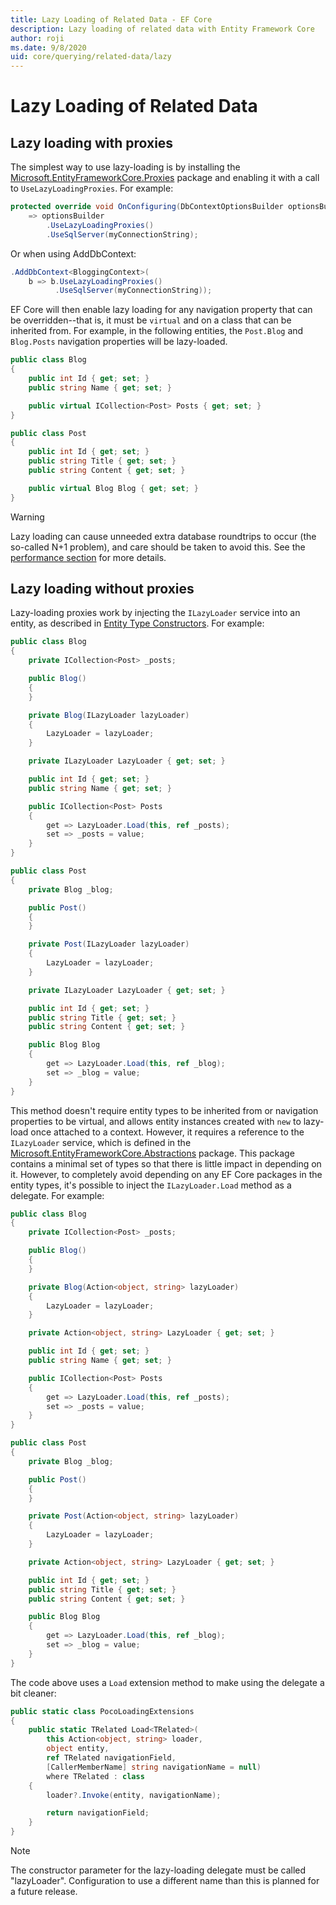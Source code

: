 ```yaml
---
title: Lazy Loading of Related Data - EF Core
description: Lazy loading of related data with Entity Framework Core
author: roji
ms.date: 9/8/2020
uid: core/querying/related-data/lazy
---
```

# Lazy Loading of Related Data

## Lazy loading with proxies

The simplest way to use lazy-loading is by installing the [Microsoft.EntityFrameworkCore.Proxies](https://www.nuget.org/packages/Microsoft.EntityFrameworkCore.Proxies/) package and enabling it with a call to `UseLazyLoadingProxies`. For example:

```csharp
protected override void OnConfiguring(DbContextOptionsBuilder optionsBuilder)
    => optionsBuilder
        .UseLazyLoadingProxies()
        .UseSqlServer(myConnectionString);
```

Or when using AddDbContext:

```csharp
.AddDbContext<BloggingContext>(
    b => b.UseLazyLoadingProxies()
          .UseSqlServer(myConnectionString));
```

EF Core will then enable lazy loading for any navigation property that can be overridden--that is, it must be `virtual` and on a class that can be inherited from. For example, in the following entities, the `Post.Blog` and `Blog.Posts` navigation properties will be lazy-loaded.

```csharp
public class Blog
{
    public int Id { get; set; }
    public string Name { get; set; }

    public virtual ICollection<Post> Posts { get; set; }
}

public class Post
{
    public int Id { get; set; }
    public string Title { get; set; }
    public string Content { get; set; }

    public virtual Blog Blog { get; set; }
}
```

> [!WARNING]
> Lazy loading can cause unneeded extra database roundtrips to occur (the so-called N+1 problem), and care should be taken to avoid this. See the [performance section](core/miscellaneous/writing-efficient-queries) for more details.

## Lazy loading without proxies

Lazy-loading proxies work by injecting the `ILazyLoader` service into an entity, as described in [Entity Type Constructors](xref:core/modeling/constructors). For example:

```csharp
public class Blog
{
    private ICollection<Post> _posts;

    public Blog()
    {
    }

    private Blog(ILazyLoader lazyLoader)
    {
        LazyLoader = lazyLoader;
    }

    private ILazyLoader LazyLoader { get; set; }

    public int Id { get; set; }
    public string Name { get; set; }

    public ICollection<Post> Posts
    {
        get => LazyLoader.Load(this, ref _posts);
        set => _posts = value;
    }
}

public class Post
{
    private Blog _blog;

    public Post()
    {
    }

    private Post(ILazyLoader lazyLoader)
    {
        LazyLoader = lazyLoader;
    }

    private ILazyLoader LazyLoader { get; set; }

    public int Id { get; set; }
    public string Title { get; set; }
    public string Content { get; set; }

    public Blog Blog
    {
        get => LazyLoader.Load(this, ref _blog);
        set => _blog = value;
    }
}
```

This method doesn't require entity types to be inherited from or navigation properties to be virtual, and allows entity instances created with `new` to lazy-load once attached to a context. However, it requires a reference to the `ILazyLoader` service, which is defined in the [Microsoft.EntityFrameworkCore.Abstractions](https://www.nuget.org/packages/Microsoft.EntityFrameworkCore.Abstractions/) package. This package contains a minimal set of types so that there is little impact in depending on it. However, to completely avoid depending on any EF Core packages in the entity types, it's possible to inject the `ILazyLoader.Load` method as a delegate. For example:

```csharp
public class Blog
{
    private ICollection<Post> _posts;

    public Blog()
    {
    }

    private Blog(Action<object, string> lazyLoader)
    {
        LazyLoader = lazyLoader;
    }

    private Action<object, string> LazyLoader { get; set; }

    public int Id { get; set; }
    public string Name { get; set; }

    public ICollection<Post> Posts
    {
        get => LazyLoader.Load(this, ref _posts);
        set => _posts = value;
    }
}

public class Post
{
    private Blog _blog;

    public Post()
    {
    }

    private Post(Action<object, string> lazyLoader)
    {
        LazyLoader = lazyLoader;
    }

    private Action<object, string> LazyLoader { get; set; }

    public int Id { get; set; }
    public string Title { get; set; }
    public string Content { get; set; }

    public Blog Blog
    {
        get => LazyLoader.Load(this, ref _blog);
        set => _blog = value;
    }
}
```

The code above uses a `Load` extension method to make using the delegate a bit cleaner:

```csharp
public static class PocoLoadingExtensions
{
    public static TRelated Load<TRelated>(
        this Action<object, string> loader,
        object entity,
        ref TRelated navigationField,
        [CallerMemberName] string navigationName = null)
        where TRelated : class
    {
        loader?.Invoke(entity, navigationName);

        return navigationField;
    }
}
```

> [!NOTE]
> The constructor parameter for the lazy-loading delegate must be called "lazyLoader". Configuration to use a different name than this is planned for a future release.
